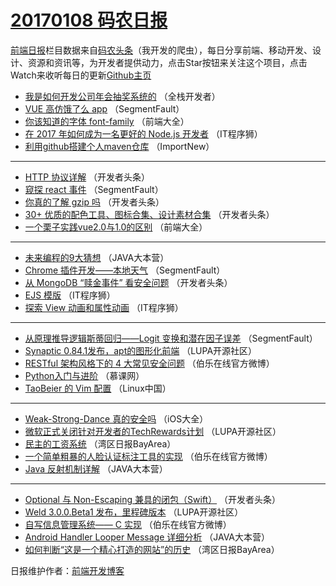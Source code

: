 # [20170108 码农日报](2017/01/08.md)

[前端日报](http://caibaojian.com/c/news)栏目数据来自[码农头条](http://hao.caibaojian.com/)（我开发的爬虫），每日分享前端、移动开发、设计、资源和资讯等，为开发者提供动力，点击Star按钮来关注这个项目，点击Watch来收听每日的更新[Github主页](https://github.com/kujian/frontendDaily)
* [我是如何开发公司年会抽奖系统的](http://hao.caibaojian.com/20931.html) （全栈开发者）
* [VUE 高仿饿了么 app](http://hao.caibaojian.com/20968.html) （SegmentFault）
* [你该知道的字体 font-family](http://hao.caibaojian.com/20943.html) （前端大全）
* [在 2017 年如何成为一名更好的 Node.js 开发者](http://hao.caibaojian.com/20976.html) （IT程序狮）
* [利用github搭建个人maven仓库](http://hao.caibaojian.com/20923.html) （ImportNew）

***
* [HTTP 协议详解](http://hao.caibaojian.com/20963.html) （开发者头条）
* [窥探 react 事件](http://hao.caibaojian.com/20971.html) （SegmentFault）
* [你真的了解 gzip 吗](http://hao.caibaojian.com/20959.html) （开发者头条）
* [30+ 优质的配色工具、图标合集、设计素材合集](http://hao.caibaojian.com/20962.html) （开发者头条）
* [一个栗子实践vue2.0与1.0的区别](http://hao.caibaojian.com/20944.html) （前端大全）

***
* [未来编程的9大猜想](http://hao.caibaojian.com/20956.html) （JAVA大本营）
* [Chrome 插件开发——本地天气](http://hao.caibaojian.com/20967.html) （SegmentFault）
* [从 MongoDB “赎金事件” 看安全问题](http://hao.caibaojian.com/20957.html) （开发者头条）
* [EJS 模版](http://hao.caibaojian.com/20974.html) （IT程序狮）
* [探索 View 动画和属性动画](http://hao.caibaojian.com/20975.html) （IT程序狮）

***
* [从原理推导逻辑斯蒂回归——Logit 变换和潜在因子误差](http://hao.caibaojian.com/20972.html) （SegmentFault）
* [Synaptic 0.84.1发布，apt的图形化前端](http://hao.caibaojian.com/20947.html) （LUPA开源社区）
* [RESTful 架构风格下的 4 大常见安全问题](http://hao.caibaojian.com/20983.html) （伯乐在线官方微博）
* [Python入门与进阶](http://hao.caibaojian.com/20984.html) （慕课网）
* [TaoBeier 的 Vim 配置](http://hao.caibaojian.com/20942.html) （Linux中国）

***
* [Weak-Strong-Dance 真的安全吗](http://hao.caibaojian.com/20929.html) （iOS大全）
* [微软正式关闭针对开发者的TechRewards计划](http://hao.caibaojian.com/20953.html) （LUPA开源社区）
* [民主的工资系统](http://hao.caibaojian.com/20933.html) （湾区日报BayArea）
* [一个简单粗暴的人脸认证标注工具的实现](http://hao.caibaojian.com/20978.html) （伯乐在线官方微博）
* [Java 反射机制详解](http://hao.caibaojian.com/20954.html) （JAVA大本营）

***
* [Optional 与 Non-Escaping 兼具的闭包（Swift）](http://hao.caibaojian.com/20964.html) （开发者头条）
* [Weld 3.0.0.Beta1 发布，里程碑版本](http://hao.caibaojian.com/20945.html) （LUPA开源社区）
* [自写信息管理系统—— C 实现](http://hao.caibaojian.com/20979.html) （伯乐在线官方微博）
* [Android Handler Looper Message 详细分析](http://hao.caibaojian.com/20955.html) （JAVA大本营）
* [如何判断“这是一个精心打造的网站”的历史](http://hao.caibaojian.com/20935.html) （湾区日报BayArea）

日报维护作者：[前端开发博客](http://caibaojian.com/) 